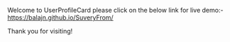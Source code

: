 Welcome to UserProfileCard
please click on the below link for live demo:-
https://balajn.github.io/SuveryFrom/

Thank you for visiting!